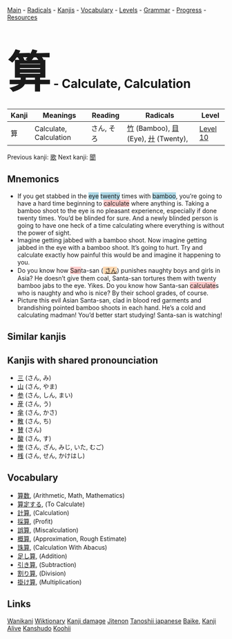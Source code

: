 <style> bigfont {font-size: 100px}</style>
[Main](../README.md) -
[Radicals](../radicals.md) -
[Kanjis](../kanjis.md) -
[Vocabulary](../vocabulary.md) -
[Levels](../levels.md) -
[Grammar](../grammar.md) - 
[Progress](../progress.md) -
[Resources](../resources.md)
# <bigfont> 算</bigfont> - Calculate, Calculation 

| Kanji | Meanings | Reading | Radicals | Level |
| --- | --- | --- | --- | --- |
| 算 | Calculate, Calculation | さん, そろ | [竹](../radicals/竹.md) (Bamboo), [目](../radicals/目.md) (Eye), [廾](../radicals/廾.md) (Twenty),  | [Level 10](../levels/wk_level10.md) |

Previous kanji: [歌](歌.md) Next kanji: [聞](聞.md) 

## Mnemonics
 * If you get stabbed in the <span style="background-color:#ADD8E6"> eye</span> <span style="background-color:#ADD8E6"> twenty</span> times with <span style="background-color:#ADD8E6"> bamboo</span>, you’re going to have a hard time beginning to <span style="background-color:#ffcccb"> calculate</span> where anything is. Taking a bamboo shoot to the eye is no pleasant experience, especially if done twenty times. You’d be blinded for sure. And a newly blinded person is going to have one heck of a time calculating where everything is without the power of sight.
* Imagine getting jabbed with a bamboo shoot. Now imagine getting jabbed in the eye with a bamboo shoot. It’s going to hurt. Try and calculate exactly how painful this would be and imagine it happening to you.
* Do you know how <span style="background-color:#ffcccb"> San</span>ta-san (<span style="background-color:#fed8b1"> [さん](https://jisho.org/search/さん)</span>) punishes naughty boys and girls in Asia? He doesn’t give them coal, Santa-san tortures them with twenty bamboo jabs to the eye. Yikes. Do you know how Santa-san <span style="background-color:#ffcccb"> calculate</span>s who is naughty and who is nice? By their school grades, of course.
* Picture this evil Asian Santa-san, clad in blood red garments and brandishing pointed bamboo shoots in each hand. He’s a cold and calculating madman! You’d better start studying! Santa-san is watching!


## Similar kanjis
 


## Kanjis with shared pronounciation
 * [三](三.md) (さん, み)
* [山](山.md) (さん, やま)
* [参](参.md) (さん, しん, まい)
* [産](産.md) (さん, う)
* [傘](傘.md) (さん, かさ)
* [散](散.md) (さん, ち)
* [賛](賛.md) (さん)
* [酸](酸.md) (さん, す)
* [惨](惨.md) (さん, ざん, みじ, いた, むご)
* [桟](桟.md) (さん, せん, かけはし)



## Vocabulary
 * [算数](../vocabulary/算.md), (Arithmetic, Math, Mathematics)
* [算定する](../vocabulary/算.md), (To Calculate)
* [計算](../vocabulary/算.md), (Calculation)
* [採算](../vocabulary/算.md), (Profit)
* [誤算](../vocabulary/算.md), (Miscalculation)
* [概算](../vocabulary/算.md), (Approximation, Rough Estimate)
* [珠算](../vocabulary/算.md), (Calculation With Abacus)
* [足し算](../vocabulary/算.md), (Addition)
* [引き算](../vocabulary/算.md), (Subtraction)
* [割り算](../vocabulary/算.md), (Division)
* [掛け算](../vocabulary/算.md), (Multiplication)




## Links 


[Wanikani](https://www.wanikani.com/kanji/算)
[Wiktionary](https://en.wiktionary.org/wiki/算)
[Kanji damage](http://www.kanjidamage.com/kanji/search?utf8=✓&q=算)
[Jitenon](https://jitenon.com/kanji/算)
[Tanoshii japanese](https://www.tanoshiijapanese.com/dictionary/kanji.cfm?k=算)
[Baike](https://baike.baidu.com/item/算),
[Kanji Alive](https://app.kanjialive.com/算)
[Kanshudo](https://www.kanshudo.com/searchmn?q=算)
[Koohii](https://kanji.koohii.com/study/kanji/算)
